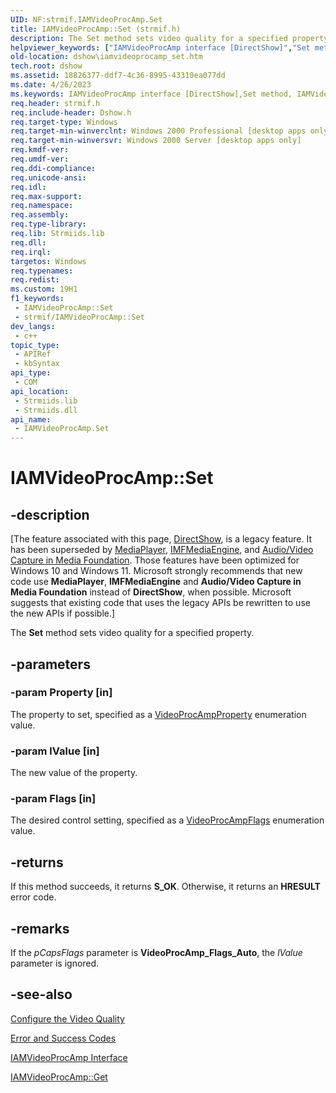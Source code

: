 ```yaml
---
UID: NF:strmif.IAMVideoProcAmp.Set
title: IAMVideoProcAmp::Set (strmif.h)
description: The Set method sets video quality for a specified property.
helpviewer_keywords: ["IAMVideoProcAmp interface [DirectShow]","Set method","IAMVideoProcAmp.Set","IAMVideoProcAmp::Set","IAMVideoProcAmpSet","Set","Set method [DirectShow]","Set method [DirectShow]","IAMVideoProcAmp interface","dshow.iamvideoprocamp_set","strmif/IAMVideoProcAmp::Set"]
old-location: dshow\iamvideoprocamp_set.htm
tech.root: dshow
ms.assetid: 18826377-ddf7-4c36-8995-43310ea077dd
ms.date: 4/26/2023
ms.keywords: IAMVideoProcAmp interface [DirectShow],Set method, IAMVideoProcAmp.Set, IAMVideoProcAmp::Set, IAMVideoProcAmpSet, Set, Set method [DirectShow], Set method [DirectShow],IAMVideoProcAmp interface, dshow.iamvideoprocamp_set, strmif/IAMVideoProcAmp::Set
req.header: strmif.h
req.include-header: Dshow.h
req.target-type: Windows
req.target-min-winverclnt: Windows 2000 Professional [desktop apps only]
req.target-min-winversvr: Windows 2000 Server [desktop apps only]
req.kmdf-ver: 
req.umdf-ver: 
req.ddi-compliance: 
req.unicode-ansi: 
req.idl: 
req.max-support: 
req.namespace: 
req.assembly: 
req.type-library: 
req.lib: Strmiids.lib
req.dll: 
req.irql: 
targetos: Windows
req.typenames: 
req.redist: 
ms.custom: 19H1
f1_keywords:
 - IAMVideoProcAmp::Set
 - strmif/IAMVideoProcAmp::Set
dev_langs:
 - c++
topic_type:
 - APIRef
 - kbSyntax
api_type:
 - COM
api_location:
 - Strmiids.lib
 - Strmiids.dll
api_name:
 - IAMVideoProcAmp.Set
---
```


# IAMVideoProcAmp::Set


## -description

\[The feature associated with this page, [DirectShow](/windows/win32/directshow/directshow), is a legacy feature. It has been superseded by [MediaPlayer](/uwp/api/Windows.Media.Playback.MediaPlayer), [IMFMediaEngine](/windows/win32/api/mfmediaengine/nn-mfmediaengine-imfmediaengine), and [Audio/Video Capture in Media Foundation](windows/win32/medfound/audio-video-capture-in-media-foundation). Those features have been optimized for Windows 10 and Windows 11. Microsoft strongly recommends that new code use **MediaPlayer**, **IMFMediaEngine** and **Audio/Video Capture in Media Foundation** instead of **DirectShow**, when possible. Microsoft suggests that existing code that uses the legacy APIs be rewritten to use the new APIs if possible.\]

The <b>Set</b> method sets video quality for a specified property.

## -parameters

### -param Property [in]

The property to set, specified as a [VideoProcAmpProperty](/windows/desktop/api/strmif/ne-strmif-videoprocampproperty) enumeration value.

### -param lValue [in]

The new value of the property.

### -param Flags [in]

The desired control setting, specified as a [VideoProcAmpFlags](/windows/desktop/api/strmif/ne-strmif-videoprocampflags) enumeration
          value.

## -returns

If this method succeeds, it returns <b>S_OK</b>. Otherwise, it returns an <b>HRESULT</b> error code.

## -remarks

If the <i>pCapsFlags</i> parameter is <b>VideoProcAmp_Flags_Auto</b>, the <i>lValue</i> parameter is ignored.

## -see-also

<a href="/windows/desktop/DirectShow/configure-the-video-quality">Configure the Video Quality</a>



<a href="/windows/desktop/DirectShow/error-and-success-codes">Error and Success Codes</a>



<a href="/windows/desktop/api/strmif/nn-strmif-iamvideoprocamp">IAMVideoProcAmp Interface</a>



<a href="/windows/desktop/api/strmif/nf-strmif-iamvideoprocamp-get">IAMVideoProcAmp::Get</a>